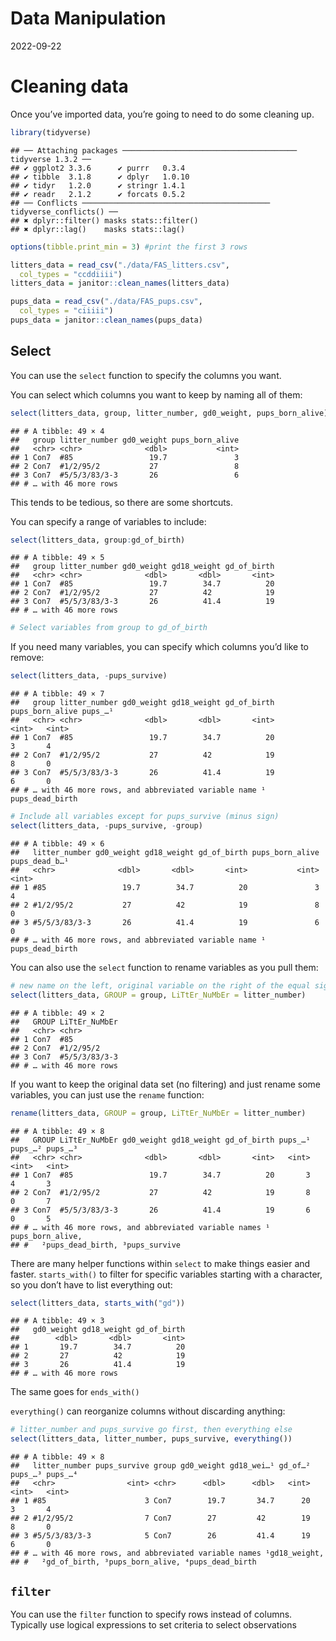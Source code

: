 Data Manipulation
================
2022-09-22

# Cleaning data

Once you’ve imported data, you’re going to need to do some cleaning up.

``` r
library(tidyverse)
```

    ## ── Attaching packages ─────────────────────────────────────── tidyverse 1.3.2 ──
    ## ✔ ggplot2 3.3.6      ✔ purrr   0.3.4 
    ## ✔ tibble  3.1.8      ✔ dplyr   1.0.10
    ## ✔ tidyr   1.2.0      ✔ stringr 1.4.1 
    ## ✔ readr   2.1.2      ✔ forcats 0.5.2 
    ## ── Conflicts ────────────────────────────────────────── tidyverse_conflicts() ──
    ## ✖ dplyr::filter() masks stats::filter()
    ## ✖ dplyr::lag()    masks stats::lag()

``` r
options(tibble.print_min = 3) #print the first 3 rows

litters_data = read_csv("./data/FAS_litters.csv",
  col_types = "ccddiiii")
litters_data = janitor::clean_names(litters_data)

pups_data = read_csv("./data/FAS_pups.csv",
  col_types = "ciiiii")
pups_data = janitor::clean_names(pups_data)
```

## Select

You can use the `select` function to specify the columns you want.

You can select which columns you want to keep by naming all of them:

``` r
select(litters_data, group, litter_number, gd0_weight, pups_born_alive)
```

    ## # A tibble: 49 × 4
    ##   group litter_number gd0_weight pups_born_alive
    ##   <chr> <chr>              <dbl>           <int>
    ## 1 Con7  #85                 19.7               3
    ## 2 Con7  #1/2/95/2           27                 8
    ## 3 Con7  #5/5/3/83/3-3       26                 6
    ## # … with 46 more rows

This tends to be tedious, so there are some shortcuts.

You can specify a range of variables to include:

``` r
select(litters_data, group:gd_of_birth) 
```

    ## # A tibble: 49 × 5
    ##   group litter_number gd0_weight gd18_weight gd_of_birth
    ##   <chr> <chr>              <dbl>       <dbl>       <int>
    ## 1 Con7  #85                 19.7        34.7          20
    ## 2 Con7  #1/2/95/2           27          42            19
    ## 3 Con7  #5/5/3/83/3-3       26          41.4          19
    ## # … with 46 more rows

``` r
# Select variables from group to gd_of_birth
```

If you need many variables, you can specify which columns you’d like to
remove:

``` r
select(litters_data, -pups_survive)
```

    ## # A tibble: 49 × 7
    ##   group litter_number gd0_weight gd18_weight gd_of_birth pups_born_alive pups_…¹
    ##   <chr> <chr>              <dbl>       <dbl>       <int>           <int>   <int>
    ## 1 Con7  #85                 19.7        34.7          20               3       4
    ## 2 Con7  #1/2/95/2           27          42            19               8       0
    ## 3 Con7  #5/5/3/83/3-3       26          41.4          19               6       0
    ## # … with 46 more rows, and abbreviated variable name ¹​pups_dead_birth

``` r
# Include all variables except for pups_survive (minus sign)
select(litters_data, -pups_survive, -group)
```

    ## # A tibble: 49 × 6
    ##   litter_number gd0_weight gd18_weight gd_of_birth pups_born_alive pups_dead_b…¹
    ##   <chr>              <dbl>       <dbl>       <int>           <int>         <int>
    ## 1 #85                 19.7        34.7          20               3             4
    ## 2 #1/2/95/2           27          42            19               8             0
    ## 3 #5/5/3/83/3-3       26          41.4          19               6             0
    ## # … with 46 more rows, and abbreviated variable name ¹​pups_dead_birth

You can also use the `select` function to rename variables as you pull
them:

``` r
# new name on the left, original variable on the right of the equal sign
select(litters_data, GROUP = group, LiTtEr_NuMbEr = litter_number)
```

    ## # A tibble: 49 × 2
    ##   GROUP LiTtEr_NuMbEr
    ##   <chr> <chr>        
    ## 1 Con7  #85          
    ## 2 Con7  #1/2/95/2    
    ## 3 Con7  #5/5/3/83/3-3
    ## # … with 46 more rows

If you want to keep the original data set (no filtering) and just rename
some variables, you can just use the `rename` function:

``` r
rename(litters_data, GROUP = group, LiTtEr_NuMbEr = litter_number)
```

    ## # A tibble: 49 × 8
    ##   GROUP LiTtEr_NuMbEr gd0_weight gd18_weight gd_of_birth pups_…¹ pups_…² pups_…³
    ##   <chr> <chr>              <dbl>       <dbl>       <int>   <int>   <int>   <int>
    ## 1 Con7  #85                 19.7        34.7          20       3       4       3
    ## 2 Con7  #1/2/95/2           27          42            19       8       0       7
    ## 3 Con7  #5/5/3/83/3-3       26          41.4          19       6       0       5
    ## # … with 46 more rows, and abbreviated variable names ¹​pups_born_alive,
    ## #   ²​pups_dead_birth, ³​pups_survive

There are many helper functions within `select` to make things easier
and faster. `starts_with()` to filter for specific variables starting
with a character, so you don’t have to list everything out:

``` r
select(litters_data, starts_with("gd"))
```

    ## # A tibble: 49 × 3
    ##   gd0_weight gd18_weight gd_of_birth
    ##        <dbl>       <dbl>       <int>
    ## 1       19.7        34.7          20
    ## 2       27          42            19
    ## 3       26          41.4          19
    ## # … with 46 more rows

The same goes for `ends_with()`

`everything()` can reorganize columns without discarding anything:

``` r
# litter_number and pups_survive go first, then everything else
select(litters_data, litter_number, pups_survive, everything())
```

    ## # A tibble: 49 × 8
    ##   litter_number pups_survive group gd0_weight gd18_wei…¹ gd_of…² pups_…³ pups_…⁴
    ##   <chr>                <int> <chr>      <dbl>      <dbl>   <int>   <int>   <int>
    ## 1 #85                      3 Con7        19.7       34.7      20       3       4
    ## 2 #1/2/95/2                7 Con7        27         42        19       8       0
    ## 3 #5/5/3/83/3-3            5 Con7        26         41.4      19       6       0
    ## # … with 46 more rows, and abbreviated variable names ¹​gd18_weight,
    ## #   ²​gd_of_birth, ³​pups_born_alive, ⁴​pups_dead_birth

## `filter`

You can use the `filter` function to specify rows instead of columns.
Typically use logical expressions to set criteria to select observations
